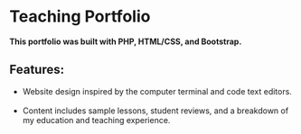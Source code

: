 <h1>Teaching Portfolio</h1>

<b>This portfolio was built with PHP, HTML/CSS, and Bootstrap.</b>

<h2>Features:</h2>

<ul>
<li> Website design inspired by the computer terminal and code text editors.</li><br/>

<li> Content includes sample lessons, student reviews, and a breakdown of my education and teaching experience.</li>
</ul>
